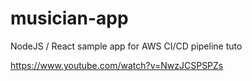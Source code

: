 # musician-app
NodeJS / React sample app for AWS CI/CD pipeline tuto

https://www.youtube.com/watch?v=NwzJCSPSPZs


